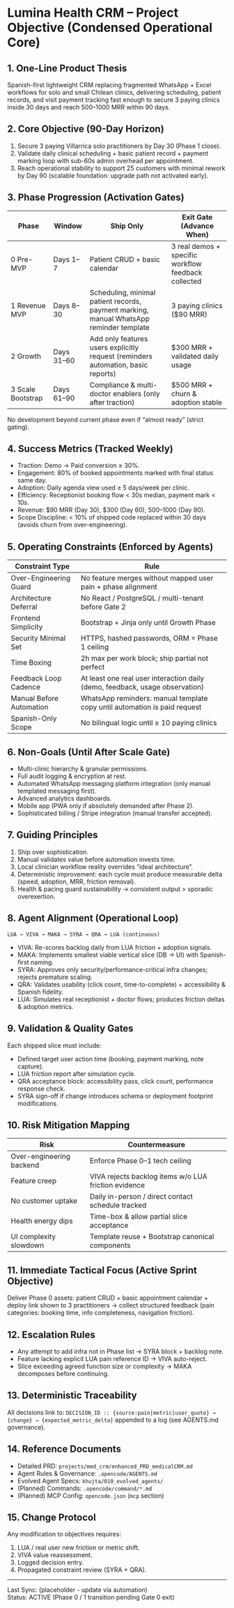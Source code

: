 # Lumina Health CRM – Project Objective (Condensed Operational Core)

## 1. One-Line Product Thesis
Spanish-first lightweight CRM replacing fragmented WhatsApp + Excel workflows for solo and small Chilean clinics, delivering scheduling, patient records, and visit payment tracking fast enough to secure 3 paying clinics inside 30 days and reach $500–$1000 MRR within 90 days.

## 2. Core Objective (90-Day Horizon)
1. Secure 3 paying Villarrica solo practitioners by Day 30 (Phase 1 close).  
2. Validate daily clinical scheduling + basic patient record + payment marking loop with sub-60s admin overhead per appointment.  
3. Reach operational stability to support 25 customers with minimal rework by Day 90 (scalable foundation: upgrade path not activated early).  

## 3. Phase Progression (Activation Gates)
| Phase | Window | Ship Only | Exit Gate (Advance When) |
|-------|--------|-----------|---------------------------|
| 0 Pre-MVP | Days 1–7 | Patient CRUD + basic calendar | 3 real demos + specific workflow feedback collected |
| 1 Revenue MVP | Days 8–30 | Scheduling, minimal patient records, payment marking, manual WhatsApp reminder template | 3 paying clinics ($90 MRR) |
| 2 Growth | Days 31–60 | Add only features users explicitly request (reminders automation, basic reports) | $300 MRR + validated daily usage |
| 3 Scale Bootstrap | Days 61–90 | Compliance & multi-doctor enablers (only after traction) | $500 MRR + churn & adoption stable |

No development beyond current phase even if “almost ready” (strict gating).

## 4. Success Metrics (Tracked Weekly)
- Traction: Demo → Paid conversion ≥ 30%.  
- Engagement: 80% of booked appointments marked with final status same day.  
- Adoption: Daily agenda view used ≥ 5 days/week per clinic.  
- Efficiency: Receptionist booking flow < 30s median, payment mark < 10s.  
- Revenue: $90 MRR (Day 30), $300 (Day 60), $500–$1000 (Day 90).  
- Scope Discipline: < 10% of shipped code replaced within 30 days (avoids churn from over-engineering).  

## 5. Operating Constraints (Enforced by Agents)
| Constraint Type | Rule |
|-----------------|------|
| Over-Engineering Guard | No feature merges without mapped user pain + phase alignment |
| Architecture Deferral | No React / PostgreSQL / multi-tenant before Gate 2 |
| Frontend Simplicity | Bootstrap + Jinja only until Growth Phase |
| Security Minimal Set | HTTPS, hashed passwords, ORM = Phase 1 ceiling |
| Time Boxing | 2h max per work block; ship partial not perfect |
| Feedback Loop Cadence | At least one real user interaction daily (demo, feedback, usage observation) |
| Manual Before Automation | WhatsApp reminders: manual template copy until automation is paid request |
| Spanish-Only Scope | No bilingual logic until ≥ 10 paying clinics |

## 6. Non-Goals (Until After Scale Gate)
- Multi-clinic hierarchy & granular permissions.
- Full audit logging & encryption at rest.
- Automated WhatsApp messaging platform integration (only manual templated messaging first).
- Advanced analytics dashboards.
- Mobile app (PWA only if absolutely demanded after Phase 2).
- Sophisticated billing / Stripe integration (manual transfer accepted).

## 7. Guiding Principles
1. Ship over sophistication.  
2. Manual validates value before automation invests time.  
3. Local clinician workflow reality overrides “ideal architecture”.  
4. Deterministic improvement: each cycle must produce measurable delta (speed, adoption, MRR, friction removal).  
5. Health & pacing guard sustainability → consistent output > sporadic overexertion.

## 8. Agent Alignment (Operational Loop)
```
LUA → VIVA → MAKA → SYRA → QRA → LUA (continuous)
```
- VIVA: Re-scores backlog daily from LUA friction + adoption signals.  
- MAKA: Implements smallest viable vertical slice (DB → UI) with Spanish-first naming.  
- SYRA: Approves only security/performance-critical infra changes; rejects premature scaling.  
- QRA: Validates usability (click count, time-to-complete) + accessibility & Spanish fidelity.  
- LUA: Simulates real receptionist + doctor flows; produces friction deltas & adoption metrics.

## 9. Validation & Quality Gates
Each shipped slice must include:
- Defined target user action time (booking, payment marking, note capture).  
- LUA friction report after simulation cycle.  
- QRA acceptance block: accessibility pass, click count, performance response check.  
- SYRA sign-off if change introduces schema or deployment footprint modifications.

## 10. Risk Mitigation Mapping
| Risk | Countermeasure |
|------|----------------|
| Over-engineering backend | Enforce Phase 0–1 tech ceiling |
| Feature creep | VIVA rejects backlog items w/o LUA friction evidence |
| No customer uptake | Daily in-person / direct contact schedule tracked |
| Health energy dips | Time-box & allow partial slice acceptance |
| UI complexity slowdown | Template reuse + Bootstrap canonical components |

## 11. Immediate Tactical Focus (Active Sprint Objective)
Deliver Phase 0 assets: patient CRUD + basic appointment calendar + deploy link shown to 3 practitioners → collect structured feedback (pain categories: booking time, info completeness, navigation friction).

## 12. Escalation Rules
- Any attempt to add infra not in Phase list → SYRA block + backlog note.  
- Feature lacking explicit LUA pain reference ID → VIVA auto-reject.  
- Slice exceeding agreed function size or complexity → MAKA decomposes before continuing.  

## 13. Deterministic Traceability
All decisions link to: `DECISION_ID :: {source:pain|metric|user_quote} → {change} → {expected_metric_delta}` appended to a log (see AGENTS.md governance).

## 14. Reference Documents
- Detailed PRD: `projects/med_crm/enhanced_PRD_medicalCRM.md`
- Agent Rules & Governance: `.opencode/AGENTS.md`
- Evolved Agent Specs: `khujta/010_evolved_agents/`
- (Planned) Commands: `.opencode/command/*.md`
- (Planned) MCP Config: `opencode.json` (`mcp` section)

## 15. Change Protocol
Any modification to objectives requires:
1. LUA / real user new friction or metric shift.  
2. VIVA value reassessment.  
3. Logged decision entry.  
4. Propagated constraint review (SYRA + QRA).  

---

Last Sync: (placeholder - update via automation)  
Status: ACTIVE (Phase 0 / 1 transition pending Gate 0 exit)
